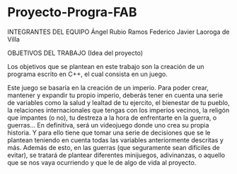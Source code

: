 # Proyecto-Progra-FAB

INTEGRANTES DEL EQUIPO 
   Ángel Rubio Ramos 
   Federico Javier Laoroga de Villa

OBJETIVOS DEL TRABAJO (Idea del proyecto)

   Los objetivos que se plantean en este trabajo son la creación de un programa escrito en C++, el cual consista en un juego.
   
   Este juego se basaría en la creación de un imperio. Para poder crear, mantener y expandir tu propio imperio, deberás tener en cuenta una serie de variables como la salud y lealtad de tu ejercito, el bienestar de tu pueblo, la relaciones internacionales que tengas con los imperios vecinos, la religón que impantes (o no), tu destreza a la hora de enfrentarte en la guerra, o guerras... En definitiva, será un videojuego donde uno crea su propia historia. Y para ello tiene que tomar una serie de decisiones que se le plantean teniendo en cuenta todas las variables anteriormente descritas y más. Además de esto, en las guerras (que seguramente sean dificiles de evitar), se tratará de plantear diferentes minijuegos, adivinanzas, o aquello que se nos vaya ocurriendo y que le de algo de vida al proyecto.

